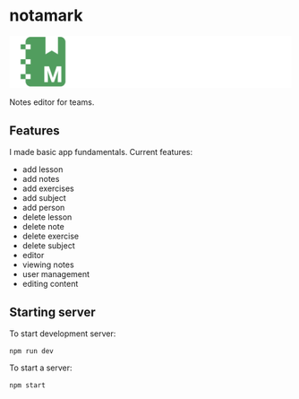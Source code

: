 # notamark
![Notamark full logo](./.images/notemarklogowide.png)

Notes editor for teams.

## Features
I made basic app fundamentals.
Current features:

- add lesson
- add notes
- add exercises
- add subject
- add person
- delete lesson
- delete note
- delete exercise
- delete subject
- editor
- viewing notes
- user management
- editing content
 
## Starting server
To start development server:
```shell
npm run dev
```
To start a server:
```shell
npm start
```
